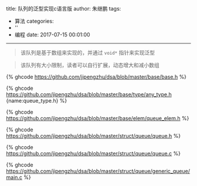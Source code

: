 title: 队列的泛型实现c语言版
author: 朱继鹏
tags:
  - 算法
categories:
  - ''
  - 编程
date: 2017-07-15 00:01:00
---
> 该队列是基于数组来实现的，并通过 `void*` 指针来实现泛型

> 该队列有大小限制，读者可以自行扩展，动态增大和减小数组

{% ghcode https://github.com/jipengzhu/dsa/blob/master/base/base.h %}

{% ghcode https://github.com/jipengzhu/dsa/blob/master/base/type/any_type.h {name:queue_type.h} %}

{% ghcode https://github.com/jipengzhu/dsa/blob/master/base/elem/queue_elem.h %}

{% ghcode https://github.com/jipengzhu/dsa/blob/master/struct/queue/queue.h %}

{% ghcode https://github.com/jipengzhu/dsa/blob/master/struct/queue/queue.c %}

{% ghcode https://github.com/jipengzhu/dsa/blob/master/struct/queue/generic_queue/main.c %}
